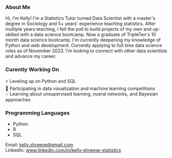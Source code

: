 ### About Me

Hi, I'm Kelly! I'm a Statistics Tutor turned Data Scientist with a master's degree in Sociology and 5+ years' experience teaching statistics. After multiple years teaching, I felt the pull to build projects of my own and up-skilled with a data science bootcamp. Now a graduate of TripleTen's 10 month data science bootcamp, I'm currently deepening my knowledge of Python and web development. Currently applying to full time data science roles as of November 2023. I'm looking to connect with other data scientists and advance my career.

### Curently Working On
⚡ Leveling up on Python and SQL   
🌱 Participating in data visualization and machine learning competitions  
:bulb: Learning about unsupervised learning, nueral networks, and Bayesian approaches

### Programming Languages
* Python
* R
* SQL

Email: kelly.shreeve@gmail.com  
LinkedIn: www.linkedin.com/in/kelly-shreeve-statistics

<!--
**kellyshreeve/kellyshreeve** is a ✨ _special_ ✨ repository because its `README.md` (this file) appears on your GitHub profile.

Here are some ideas to get you started:

- 🔭 I’m currently working on ...
- 🌱 I’m currently learning ...
- 👯 I’m looking to collaborate on ...
- 🤔 I’m looking for help with ...
- 💬 Ask me about ...
- 📫 How to reach me: ...
- 😄 Pronouns: ...
- ⚡ Fun fact: ...
-->
